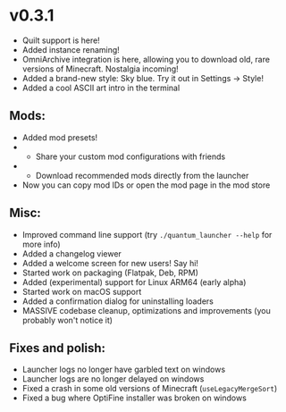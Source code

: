 # v0.3.1
- Quilt support is here!
- Added instance renaming!
- OmniArchive integration is here, allowing you to download old, rare versions of Minecraft. Nostalgia incoming!
- Added a brand-new style: Sky blue. Try it out in Settings -> Style!
- Added a cool ASCII art intro in the terminal
## Mods:
- Added mod presets!
- - Share your custom mod configurations with friends
- - Download recommended mods directly from the launcher
- Now you can copy mod IDs or open the mod page in the mod store
## Misc:
- Improved command line support (try `./quantum_launcher --help` for more info)
- Added a changelog viewer
- Added a welcome screen for new users! Say hi!
- Started work on packaging (Flatpak, Deb, RPM)
- Added (experimental) support for Linux ARM64 (early alpha)
- Started work on macOS support
- Added a confirmation dialog for uninstalling loaders
- MASSIVE codebase cleanup, optimizations and improvements (you probably won't notice it)
## Fixes and polish:
- Launcher logs no longer have garbled text on windows
- Launcher logs are no longer delayed on windows
- Fixed a crash in some old versions of Minecraft (`useLegacyMergeSort`)
- Fixed a bug where OptiFine installer was broken on windows
